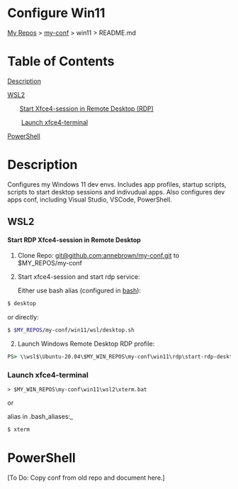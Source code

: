 # Configure Win11

[My Repos](https://github.com/annebrown/?tab=repositories) > [my-conf](../README.md) > win11 > README.md

# Table of Contents

[Description](#description)        

[WSL2](#wsl2)      

       [Start Xfce4-session in Remote Desktop (RDP)](#start-rdp-xfce4-session-in-remote-desktop)     

        [Launch xfce4-terminal](#launch-xfce4-terminal)       

[PowerShell](#PowerShell)       

# Description

Configures my Windows 11 dev envs.    Includes app profiles, startup scripts, scripts to start desktop sessions and indivudual apps.  Also configures dev apps conf, including Visual Studio, VSCode, PowerShell.  

## WSL2

#### Start RDP Xfce4-session in Remote Desktop

1. Clone Repo: [git@github.com:annebrown/my-conf.git](https://github.com/annebrown/bash-conf.git) to $MY_REPOS/my-conf  

2. Start xfce4-session and start rdp service:
   
   Either use bash alias (configured in [bash](../bash/README.md)):

```bash
$ desktop
```

or directly:

```bash
$ $MY_REPOS/my-conf/win11/wsl/desktop.sh   
```

2. Launch Windows Remote Desktop RDP profile:

```bat
PS> \\wsl$\Ubuntu-20.04\$MY_WIN_REPOS\my-conf\win11\rdp\start-rdp-desktop.rdp
```

### Launch xfce4-terminal

```batch
> $MY_WIN_REPOS\my-conf\win11\wsl2\xterm.bat
```

or

alias in .bash_aliases:_

```bash
$ xterm
```

# PowerShell

[To Do: Copy conf from old repo and document here.]
